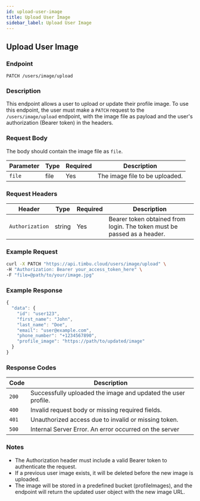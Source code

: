 ```yaml
---
id: upload-user-image
title: Upload User Image
sidebar_label: Upload User Image
---
```


## Upload User Image

### Endpoint
`PATCH /users/image/upload`

### Description
This endpoint allows a user to upload or update their profile image. To use this endpoint, the user must make a `PATCH` request to the `/users/image/upload` endpoint, with the image file as payload and the user's authorization (Bearer token) in the headers.

### Request Body

The body should contain the image file as `file`.

| Parameter | Type    | Required | Description                          |
|-----------|---------|----------|--------------------------------------|
| `file`    | file    | Yes      | The image file to be uploaded.       |

### Request Headers

| Header           | Type   | Required | Description                                |
|------------------|--------|----------|--------------------------------------------|
| `Authorization`  | string | Yes      | Bearer token obtained from login. The token must be passed as a header. |

### Example Request

```bash
curl -X PATCH "https://api.timbu.cloud/users/image/upload" \
-H "Authorization: Bearer your_access_token_here" \
-F "file=@path/to/your/image.jpg"
```

### Example Response

```jsx title="response"
{
  "data": {
    "id": "user123",
    "first_name": "John",
    "last_name": "Doe",
    "email": "user@example.com",
    "phone_number": "+1234567890",
    "profile_image": "https://path/to/updated/image"
  }
}
```

### Response Codes

| Code        | Description   |
|------------------|--------|
| `200`| Successfully uploaded the image and updated the user profile. |
| `400`    | Invalid request body or missing required fields. |
| `401`    | Unauthorized access due to invalid or missing token. |
| `500`          | Internal Server Error. An error occurred on the server |

### Notes
- The Authorization header must include a valid Bearer token to authenticate the request.
- If a previous user image exists, it will be deleted before the new image is uploaded.
- The image will be stored in a predefined bucket (profileImages), and the endpoint will return the updated user object with the new image URL.